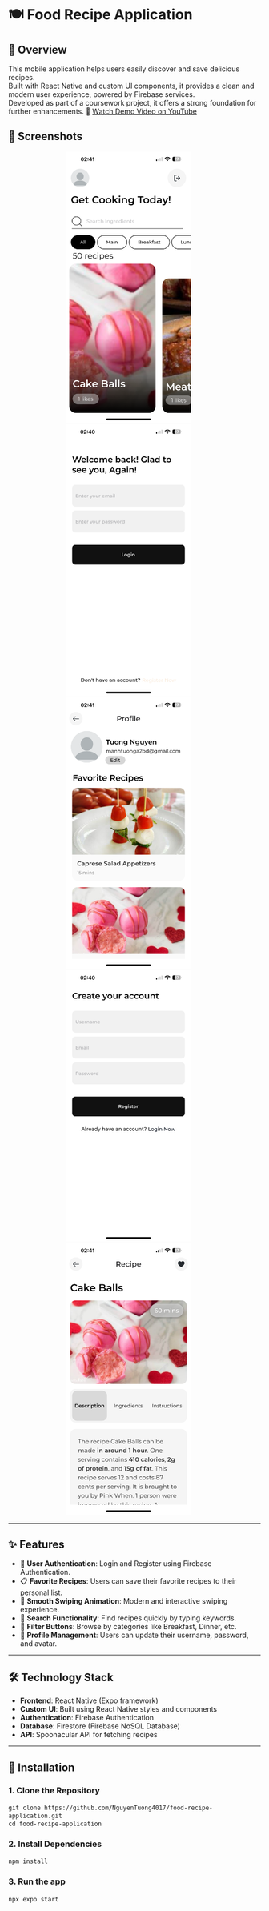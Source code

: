 # 🍽️ Food Recipe Application

## 📖 Overview
This mobile application helps users easily discover and save delicious recipes.  
Built with React Native and custom UI components, it provides a clean and modern user experience, powered by Firebase services.  
Developed as part of a coursework project, it offers a strong foundation for further enhancements.
🎥 [Watch Demo Video on YouTube](https://youtu.be/bDkUdxNq8oo)

## 📸 Screenshots

<p align="center">
  <img src="./Project%20Images/home.PNG" alt="Home Screen" width="250"/>
  &nbsp; &nbsp; &nbsp;
  <img src="./Project%20Images/login.PNG" alt="Recipe Detail" width="250"/>
  &nbsp; &nbsp; &nbsp;
  <img src="./Project%20Images/profile.PNG" alt="Profile Screen" width="250"/>
  &nbsp; &nbsp; &nbsp;
  <img src="./Project%20Images/register.PNG" alt="Profile Screen" width="250"/>
  &nbsp; &nbsp; &nbsp;
  <img src="./Project%20Images/recipe.PNG" alt="Profile Screen" width="250"/>
  &nbsp; &nbsp; &nbsp;
</p>

---

## ✨ Features
- 🔐 **User Authentication**: Login and Register using Firebase Authentication.
- 📋 **Favorite Recipes**: Users can save their favorite recipes to their personal list.
- 🤏 **Smooth Swiping Animation**: Modern and interactive swiping experience.
- 🔎 **Search Functionality**: Find recipes quickly by typing keywords.
- 🍳 **Filter Buttons**: Browse by categories like Breakfast, Dinner, etc.
- 📝 **Profile Management**: Users can update their username, password, and avatar.

---

## 🛠️ Technology Stack
- **Frontend**: React Native (Expo framework)
- **Custom UI**: Built using React Native styles and components
- **Authentication**: Firebase Authentication
- **Database**: Firestore (Firebase NoSQL Database)
- **API**: Spoonacular API for fetching recipes

---

## 🚀 Installation
### 1. Clone the Repository
```
git clone https://github.com/NguyenTuong4017/food-recipe-application.git
cd food-recipe-application
```
### 2. Install Dependencies
```
npm install
```

### 3. Run the app
```
npx expo start
```
